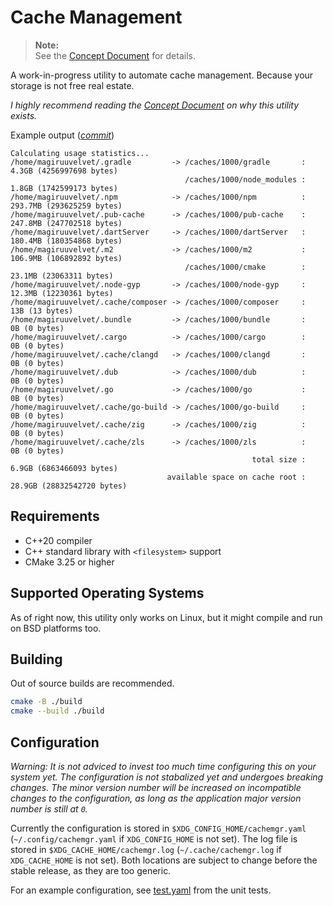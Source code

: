 # Cache Management

> **Note:**\
> See the [Concept Document](./CONCEPT.md) for details.

A work-in-progress utility to automate cache management.
Because your storage is not free real estate.

*I highly recommend reading the [Concept Document](./CONCEPT.md) on why this utility exists.*

Example output ([*commit*](https://github.com/magiruuvelvet/cache-management/commit/19637d66f87a5464f3f173c8f8e61be5b437e424))

```
Calculating usage statistics...
/home/magiruuvelvet/.gradle         -> /caches/1000/gradle       :    4.3GB (4256997698 bytes)
                                       /caches/1000/node_modules :    1.8GB (1742599173 bytes)
/home/magiruuvelvet/.npm            -> /caches/1000/npm          :  293.7MB (293625259 bytes)
/home/magiruuvelvet/.pub-cache      -> /caches/1000/pub-cache    :  247.8MB (247702518 bytes)
/home/magiruuvelvet/.dartServer     -> /caches/1000/dartServer   :  180.4MB (180354868 bytes)
/home/magiruuvelvet/.m2             -> /caches/1000/m2           :  106.9MB (106892892 bytes)
                                       /caches/1000/cmake        :   23.1MB (23063311 bytes)
/home/magiruuvelvet/.node-gyp       -> /caches/1000/node-gyp     :   12.3MB (12230361 bytes)
/home/magiruuvelvet/.cache/composer -> /caches/1000/composer     :      13B (13 bytes)
/home/magiruuvelvet/.bundle         -> /caches/1000/bundle       :       0B (0 bytes)
/home/magiruuvelvet/.cargo          -> /caches/1000/cargo        :       0B (0 bytes)
/home/magiruuvelvet/.cache/clangd   -> /caches/1000/clangd       :       0B (0 bytes)
/home/magiruuvelvet/.dub            -> /caches/1000/dub          :       0B (0 bytes)
/home/magiruuvelvet/.go             -> /caches/1000/go           :       0B (0 bytes)
/home/magiruuvelvet/.cache/go-build -> /caches/1000/go-build     :       0B (0 bytes)
/home/magiruuvelvet/.cache/zig      -> /caches/1000/zig          :       0B (0 bytes)
/home/magiruuvelvet/.cache/zls      -> /caches/1000/zls          :       0B (0 bytes)
                                                      total size :    6.9GB (6863466093 bytes)
                                   available space on cache root :   28.9GB (28832542720 bytes)
```

## Requirements

- C++20 compiler
- C++ standard library with `<filesystem>` support
- CMake 3.25 or higher

## Supported Operating Systems

As of right now, this utility only works on Linux, but it might compile and run on BSD platforms too.

## Building

Out of source builds are recommended.

```sh
cmake -B ./build
cmake --build ./build
```

## Configuration

*Warning: It is not adviced to invest too much time configuring this on your system yet.*
*The configuration is not stabalized yet and undergoes breaking changes.*
*The minor version number will be increased on incompatible changes to the configuration,*
*as long as the application major version number is still at `0`.*

Currently the configuration is stored in `$XDG_CONFIG_HOME/cachemgr.yaml`
(`~/.config/cachemgr.yaml` if `XDG_CONFIG_HOME` is not set).
The log file is stored in `$XDG_CACHE_HOME/cachemgr.log`
(`~/.cache/cachemgr.log` if `XDG_CACHE_HOME` is not set).
Both locations are subject to change before the stable release, as they
are too generic.

For an example configuration, see [test.yaml](./test/assets/test.yaml) from the unit tests.
